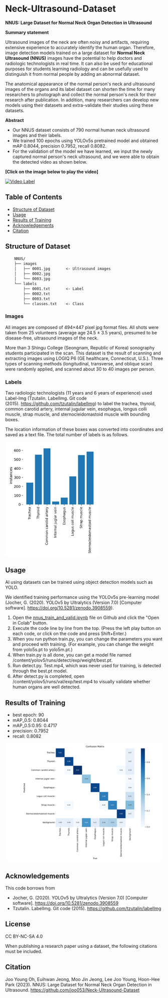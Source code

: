# Neck-Ultrasound-Dataset
**NNUS: Large Dataset for Normal Neck Organ Detection in Ultrasound**

**Summary statement**

Ultrasound images of the neck are often noisy and artifacts, requiring extensive experience to accurately identify the human organ. Therefore, image detection models trained on a large dataset for <b>Normal Neck Ultrasound (NNUS)</b> images have the potential to help doctors and radiologic technologists in real time. It can also be used for educational purposes for students learning radiology and can be usefully used to distinguish it from normal people by adding an abnormal dataset.

The anatomical appearance of the normal person's neck and ultrasound images of the organs and its label dataset can shorten the time for many researchers to photograph and collect the normal person's neck for their research after publication. In addition, many researchers can develop new models using their datasets and extra-validate their studies using these datasets.

**Abstract**
- Our NNUS dataset consists of 790 normal human neck ultrasound images and their labels.
- We trained 100 epochs using YOLOv5s pretrained model and obtained mAP 0.8044, precision 0.7952, recall 0.8082.
- For the validation of the model we have learned, we input the newly captured normal person's neck ultrasound, and we were able to obtain the detected video as shown below.

<b>[Click on the image below to play the video]</b>

[![Video Label](http://img.youtube.com/vi/xby9u6db2Gw/0.jpg)](https://youtu.be/xby9u6db2Gw?t=0s)

## Table of Contents
- [Structure of Dataset](#structure-of-dataset)
- [Usage](#usage)
- [Results of Training](#results-of-training)
- [Acknowledgements](#acknowledgements)
- [Citation](#citation)

## Structure of Dataset
        NNUS/
        ├── images
        │   ├── 0001.jpg       <- Ultrasound images
        │   ├── 0002.jpg
        │   └── 0003.jpg
        └── labels
            ├── 0001.txt       <- Label 
            ├── 0002.txt
            ├── 0003.txt
            └── classes.txt    <- Class
### Images
All images are composed of 494×447 pixel jpg format files.
All shots were taken from 25 volunteers (average age 24.5 ± 3.5 years), presumed to be disease-free, ultrasound images of the neck.

More than 3 Shingu College (Seongnam, Republic of Korea) sonography students participated in the scan.
This dataset is the result of scanning and extracting images using LOGIQ P6 (GE healthcare, Connecticut, U.S.). Three types of scanning methods (longitudinal, transverse, and oblique scan) were randomly applied, and scanned about 30 to 40 images per person.


### Labels
Two radiologic technologists (11 years and 6 years of experience) used Label-Img (Tzutalin. LabelImg. Git code (2015). https://github.com/tzutalin/labelImg) to label the trachea, thyroid, common carotid artery, internal jugular vein, esophagus, longus colli muscle, strap muscle, and sternocleidomastoid muscle with bounding boxes.

The location information of these boxes was converted into coordinates and saved as a text file. The total number of labels is as follows.

<img src="label_instances.jpg" width="300px" />

## Usage
AI using datasets can be trained using object detection models such as YOLO.

We identified training performance using the YOLOv5s pre-learning model (Jocher, G. (2020). YOLOv5 by Ultralytics (Version 7.0) [Computer software]. https://doi.org/10.5281/zenodo.3908559).

1. Open the [nnus_train_and_valid.ipynb](https://github.com/joo053/Neck-Ultrasound-Dataset/blob/main/nnus_train_and_valid.ipynb) file on Github and click the "Open in Colab" button.
2. Execute the code line by line from the top. (Press the left play button on each code, or click on the code and press Shift+Enter.)
3. When you run python train.py, you can change the parameters you want and proceed with training. (For example, you can change the weight from yolo5s.pt to yolo5m.pt.)
4. When train.py is all done, you can get a model file named /content/yolov5/runs/detect/exp/weight/best.pt.
5. Run detect.py. Test.mp4, which was never used for training, is detected through the best.pt model.
6. After detect.py is completed, open /content/yolov5/runs/val/exp/test.mp4 to visually validate whether human organs are well detected.

## Results of Training
- best epoch: 90
- mAP_0.5: 0.8044
- mAP_0.5:0.95: 0.4717
- precision: 0.7952
- recall: 0.8082
<img src="confusion_matix.png" width="768px" />

## Acknowledgements
This code borrows from
- Jocher, G. (2020). YOLOv5 by Ultralytics (Version 7.0) [Computer software]. https://doi.org/10.5281/zenodo.3908559
- Tzutalin. LabelImg. Git code (2015). https://github.com/tzutalin/labelImg

## License
CC BY-NC-SA 4.0

When publishing a research paper using a dataset, the following citations must be included.

## Citation
Joo Young Oh, Euihwan Jeong, Moo Jin Jeong, Lee Joo Young, Hoon-Hee Park (2023). NNUS: Large Dataset for Normal Neck Organ Detection in Ultrasound. https://github.com/joo053/Neck-Ultrasound-Dataset
